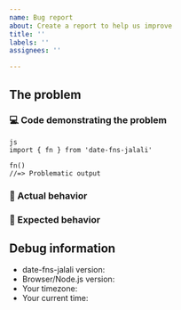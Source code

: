 ```yaml
---
name: Bug report
about: Create a report to help us improve
title: ''
labels: ''
assignees: ''

---
```


<!-- ⚠️ If you think `newDate` month does not work correctly, please see this comment: https://github.com/date-fns-jalali/date-fns-jalali/issues/57#issuecomment-912950588 ⚠️ -->

## The problem

### 💻 Code demonstrating the problem

<!-- Demonstrate the problem -->

```
js
import { fn } from 'date-fns-jalali'

fn()
//=> Problematic output
```

<!-- online playground -->
<!-- provide sample in codesandbox https://codesandbox.io/s/date-fns-jalali-r6hf2?file=/src/index.ts -->

### 🙁 Actual behavior

<!-- Describe what you are getting -->

### 🙂 Expected behavior

<!-- Describe what you are expecting to get -->

## Debug information

- date-fns-jalali version: <!-- Fill in the date-fns version you use -->
- Browser/Node.js version: <!-- Fill in the envrionment version (i.e. Chrome 94.0.4606.61) -->
- Your timezone: <!-- Fill in your timezone name (i.e. Asia/Singapore) -->
- Your current time: <!-- Fill in the time when did you tested the probmlem (i.e. 16:20) -->

